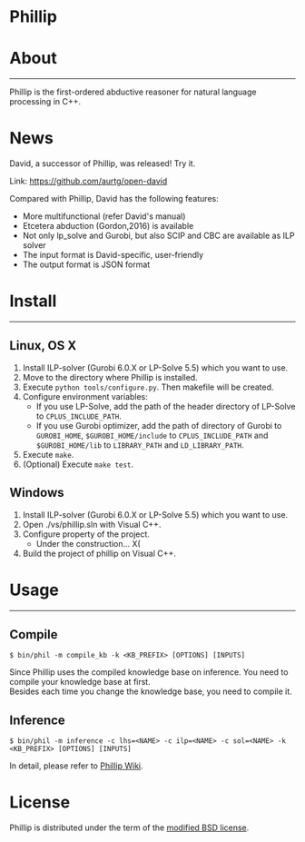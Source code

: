 Phillip
====


# About
----
Phillip is the first-ordered abductive reasoner for natural language processing in C++.

# News

David, a successor of Phillip, was released! Try it.

Link: https://github.com/aurtg/open-david

Compared with Phillip, David has the following features:

- More multifunctional (refer David's manual)
- Etcetera abduction (Gordon,2016) is available
- Not only lp_solve and Gurobi, but also SCIP and CBC are available as ILP solver
- The input format is David-specific, user-friendly
- The output format is JSON format

# Install
----

## Linux, OS X

1. Install ILP-solver (Gurobi 6.0.X or LP-Solve 5.5) which you want to use.
2. Move to the directory where Phillip is installed.
2. Execute `python tools/configure.py`. Then makefile will be created.
3. Configure environment variables:  
    - If you use LP-Solve, add the path of the header directory of LP-Solve to `CPLUS_INCLUDE_PATH`.
    - If you use Gurobi optimizer, add the path of directory of Gurobi to `GUROBI_HOME`, `$GUROBI_HOME/include` to `CPLUS_INCLUDE_PATH` and `$GUROBI_HOME/lib` to `LIBRARY_PATH` and `LD_LIBRARY_PATH`.
4. Execute `make`.
5. (Optional) Execute `make test`.

## Windows

1. Install ILP-solver (Gurobi 6.0.X or LP-Solve 5.5) which you want to use.
2. Open ./vs/phillip.sln with Visual C++.
3. Configure property of the project.  
    - Under the construction... X(
4. Build the project of phillip on Visual C++.


# Usage
----

## Compile

    $ bin/phil -m compile_kb -k <KB_PREFIX> [OPTIONS] [INPUTS]

Since Phillip uses the compiled knowledge base on inference.
You need to compile your knowledge base at first.  
Besides each time you change the knowledge base, you need to compile it.

## Inference

    $ bin/phil -m inference -c lhs=<NAME> -c ilp=<NAME> -c sol=<NAME> -k <KB_PREFIX> [OPTIONS] [INPUTS]

In detail, please refer to [Phillip Wiki](https://github.com/kazeto/phillip/wiki).


# License

Phillip is distributed under the term of the [modified BSD license](http://www.opensource.org/licenses/bsd-license.php).
